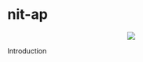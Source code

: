 # nit-ap
<p align="center">

<img align="center" src="https://drive.google.com/file/d/1mX5KX9bbgZr_gHao0_Z7KMOuP3JncFF0/view?usp=sharing" />

</p>


Introduction 
